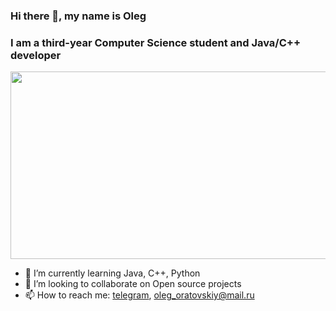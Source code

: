 ### Hi there 👋, my name is Oleg
### I am a third-year Computer Science student and Java/C++ developer

<img src="https://c4.wallpaperflare.com/wallpaper/366/453/134/nature-landscape-panoramas-lake-wallpaper-preview.jpg" width="600" height="300">

- 🌱 I’m currently learning Java, C++, Python
- 👯 I’m looking to collaborate on Open source projects
- 📫 How to reach me: [telegram](https://t.me/olegoratovskiy), oleg_oratovskiy@mail.ru
